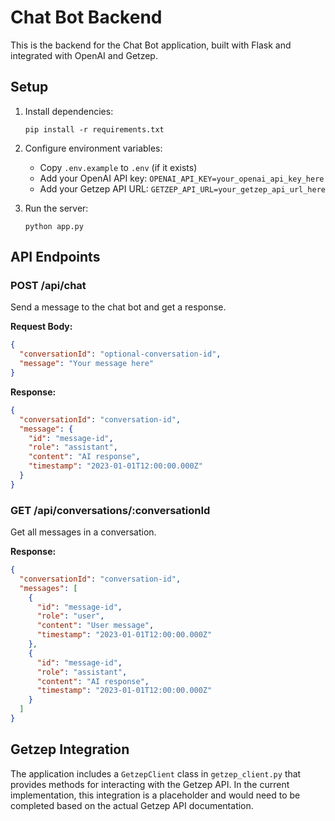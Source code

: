 # Chat Bot Backend

This is the backend for the Chat Bot application, built with Flask and integrated with OpenAI and Getzep.

## Setup

1. Install dependencies:
   ```
   pip install -r requirements.txt
   ```

2. Configure environment variables:
   - Copy `.env.example` to `.env` (if it exists)
   - Add your OpenAI API key: `OPENAI_API_KEY=your_openai_api_key_here`
   - Add your Getzep API URL: `GETZEP_API_URL=your_getzep_api_url_here`

3. Run the server:
   ```
   python app.py
   ```

## API Endpoints

### POST /api/chat
Send a message to the chat bot and get a response.

**Request Body:**
```json
{
  "conversationId": "optional-conversation-id",
  "message": "Your message here"
}
```

**Response:**
```json
{
  "conversationId": "conversation-id",
  "message": {
    "id": "message-id",
    "role": "assistant",
    "content": "AI response",
    "timestamp": "2023-01-01T12:00:00.000Z"
  }
}
```

### GET /api/conversations/:conversationId
Get all messages in a conversation.

**Response:**
```json
{
  "conversationId": "conversation-id",
  "messages": [
    {
      "id": "message-id",
      "role": "user",
      "content": "User message",
      "timestamp": "2023-01-01T12:00:00.000Z"
    },
    {
      "id": "message-id",
      "role": "assistant",
      "content": "AI response",
      "timestamp": "2023-01-01T12:00:00.000Z"
    }
  ]
}
```

## Getzep Integration

The application includes a `GetzepClient` class in `getzep_client.py` that provides methods for interacting with the Getzep API. In the current implementation, this integration is a placeholder and would need to be completed based on the actual Getzep API documentation.